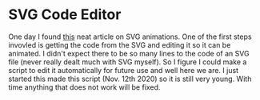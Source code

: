 # SVG Code Editor

One day I found [this](https://css-tricks.com/libraries-for-svg-drawing-animations/) neat article on SVG animations. One of the first steps invovled is getting the code from the SVG and editing it so it can be animated. I didn't expect there to be so many lines to the code of an SVG file (never really dealt much with SVG myself). So I figure I could make a script to edit it automatically for future use and well here we are. I just started this made this script (Nov. 12th 2020) so it is still very young. With time anything that does not work will be fixed.